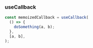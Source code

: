 ### useCallback

```js
const memoizedCallback = useCallback(
  () => {
    doSomething(a, b);
  },
  [a, b],
);
```
